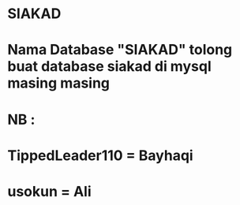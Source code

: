 # SIAKAD
# Nama Database "SIAKAD" tolong buat database siakad di mysql masing masing
# NB : 
# TippedLeader110 = Bayhaqi
# usokun = Ali
